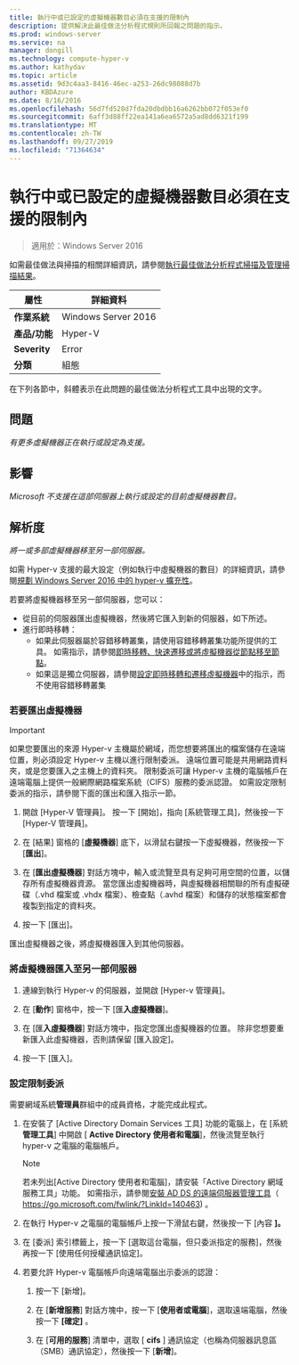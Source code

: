 ```yaml
---
title: 執行中或已設定的虛擬機器數目必須在支援的限制內
description: 提供解決此最佳做法分析程式規則所回報之問題的指示。
ms.prod: windows-server
ms.service: na
manager: dongill
ms.technology: compute-hyper-v
ms.author: kathydav
ms.topic: article
ms.assetid: 9d3c4aa3-8416-46ec-a253-26dc98088d7b
author: KBDAzure
ms.date: 8/16/2016
ms.openlocfilehash: 56d7fd528d7fda20dbdbb16a6262bb072f053ef0
ms.sourcegitcommit: 6aff3d88ff22ea141a6ea6572a5ad8dd6321f199
ms.translationtype: MT
ms.contentlocale: zh-TW
ms.lasthandoff: 09/27/2019
ms.locfileid: "71364634"
---
```

# <a name="the-number-of-running-or-configured-virtual-machines-must-be-within-supported-limits"></a>執行中或已設定的虛擬機器數目必須在支援的限制內

>適用於：Windows Server 2016

如需最佳做法與掃描的相關詳細資訊，請參閱[執行最佳做法分析程式掃描及管理掃描結果](https://go.microsoft.com/fwlink/p/?LinkID=223177)。  
  
|屬性|詳細資料|  
|-|-|  
|**作業系統**|Windows Server 2016|  
|**產品/功能**|Hyper-V|  
|**Severity**|Error  
|**分類**|組態|  
  
在下列各節中，斜體表示在此問題的最佳做法分析程式工具中出現的文字。  
  
## <a name="issue"></a>問題  
*有更多虛擬機器正在執行或設定為支援。*  
  
## <a name="impact"></a>影響  
*Microsoft 不支援在這部伺服器上執行或設定的目前虛擬機器數目。*  
  
## <a name="resolution"></a>解析度  
*將一或多部虛擬機器移至另一部伺服器。*  
  
如需 Hyper-v 支援的最大設定（例如執行中虛擬機器的數目）的詳細資訊，請參閱[規劃 Windows Server 2016 中的 hyper-v 擴充性](../plan/Plan-for-Hyper-V-scalability-in-Windows-Server-2016.md)。  
  
若要將虛擬機器移至另一部伺服器，您可以：  
  
- 從目前的伺服器匯出虛擬機器，然後將它匯入到新的伺服器，如下所述。   
- 進行即時移轉：   
    - 如果此伺服器屬於容錯移轉叢集，請使用容錯移轉叢集功能所提供的工具。 如需指示，請參閱[即時移轉、快速遷移或將虛擬機器從節點移至節點](https://go.microsoft.com/fwlink/?LinkID=181519)。  
    - 如果這是獨立伺服器，請參閱[設定即時移轉和遷移虛擬機器](https://technet.microsoft.com//library/jj134199(v=ws.11).aspx)中的指示，而不使用容錯移轉叢集  
  
### <a name="to-export-a-virtual-machine"></a>若要匯出虛擬機器  
  
   > [!IMPORTANT]  
   > 如果您要匯出的來源 Hyper-v 主機屬於網域，而您想要將匯出的檔案儲存在遠端位置，則必須設定 Hyper-v 主機以進行限制委派。 遠端位置可能是共用網路資料夾，或是您要匯入之主機上的資料夾。 限制委派可讓 Hyper-v 主機的電腦帳戶在遠端電腦上提供一般網際網路檔案系統（CIFS）服務的委派認證。 如需設定限制委派的指示，請參閱下面的匯出和匯入指示一節。  
  
1.  開啟 \[Hyper-V 管理員\]。 按一下 [開始]，指向 [系統管理工具]，然後按一下 [Hyper-V 管理員]。  
  
2.  在 [結果] 窗格的 [**虛擬機器**] 底下，以滑鼠右鍵按一下虛擬機器，然後按一下 [**匯出**]。  
  
3.  在 [**匯出虛擬機器**] 對話方塊中，輸入或流覽至具有足夠可用空間的位置，以儲存所有虛擬機器資源。 當您匯出虛擬機器時，與虛擬機器相關聯的所有虛擬硬碟（.vhd 檔案或 .vhdx 檔案）、檢查點（.avhd 檔案）和儲存的狀態檔案都會複製到指定的資料夾。  
  
4.  按一下 [匯出]。  
  
匯出虛擬機器之後，將虛擬機器匯入到其他伺服器。  
  
### <a name="to-import-a-virtual-machine-to-another-server"></a>將虛擬機器匯入至另一部伺服器  
  
1.  連線到執行 Hyper-v 的伺服器，並開啟 [Hyper-v 管理員]。  
  
2.  在 [**動作**] 窗格中，按一下 [匯**入虛擬機器**]。  
  
3.  在 [匯**入虛擬機器**] 對話方塊中，指定您匯出虛擬機器的位置。 除非您想要重新匯入此虛擬機器，否則請保留 [匯入設定]。  
  
4.  按一下 [匯入]。  
  
### <a name="to-configure-constrained-delegation"></a>設定限制委派  
  
需要網域系統**管理員**群組中的成員資格，才能完成此程式。  
  
1.  在安裝了 [Active Directory Domain Services 工具] 功能的電腦上，在 [系統**管理工具**] 中開啟 [ **Active Directory 使用者和電腦**]，然後流覽至執行 hyper-v 之電腦的電腦帳戶。  
  
    > [!NOTE]  
    > 若未列出[Active Directory 使用者和電腦]，請安裝「Active Directory 網域服務工具」功能。 如需指示，請參閱[安裝 AD DS 的遠端伺服器管理工具](https://go.microsoft.com/fwlink/?LinkId=140463)（ https://go.microsoft.com/fwlink/?LinkId=140463) 。  
  
2.  在執行 Hyper-v 之電腦的電腦帳戶上按一下滑鼠右鍵，然後按一下 [內容 **]。**  
  
3.  在 [委派] 索引標籤上，按一下 [選取這台電腦，但只委派指定的服務]，然後再按一下 [使用任何授權通訊協定]。  
  
4.  若要允許 Hyper-v 電腦帳戶向遠端電腦出示委派的認證：  
  
    1.  按一下 [新增]。  
  
    2.  在 [**新增服務**] 對話方塊中，按一下 [**使用者或電腦**]，選取遠端電腦，然後按一下 **[確定]** 。  
  
    3.  在 [**可用的服務**] 清單中，選取 [ **cifs** ] 通訊協定（也稱為伺服器訊息區（SMB）通訊協定），然後按一下 [**新增**]。  
  
  
  


